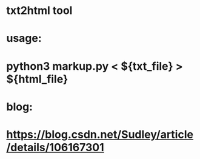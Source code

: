 # txt2html tool
# usage:
#   python3 markup.py < ${txt_file} > ${html_file}
# blog:
#   https://blog.csdn.net/Sudley/article/details/106167301
